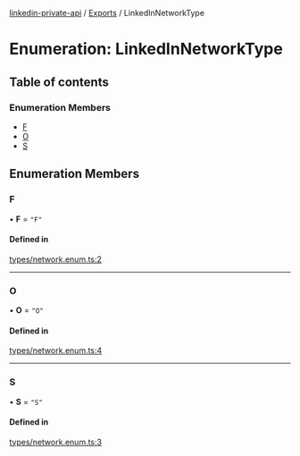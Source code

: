 [linkedin-private-api](../README.md) / [Exports](../modules.md) / LinkedInNetworkType

# Enumeration: LinkedInNetworkType

## Table of contents

### Enumeration Members

- [F](LinkedInNetworkType.md#f)
- [O](LinkedInNetworkType.md#o)
- [S](LinkedInNetworkType.md#s)

## Enumeration Members

### F

• **F** = ``"F"``

#### Defined in

[types/network.enum.ts:2](https://github.com/SkyberSolutions/linkedin-private-api/blob/2fe9e6a/src/types/network.enum.ts#L2)

___

### O

• **O** = ``"O"``

#### Defined in

[types/network.enum.ts:4](https://github.com/SkyberSolutions/linkedin-private-api/blob/2fe9e6a/src/types/network.enum.ts#L4)

___

### S

• **S** = ``"S"``

#### Defined in

[types/network.enum.ts:3](https://github.com/SkyberSolutions/linkedin-private-api/blob/2fe9e6a/src/types/network.enum.ts#L3)
